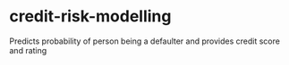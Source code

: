 # credit-risk-modelling
Predicts probability of person being a defaulter and provides credit score and rating
